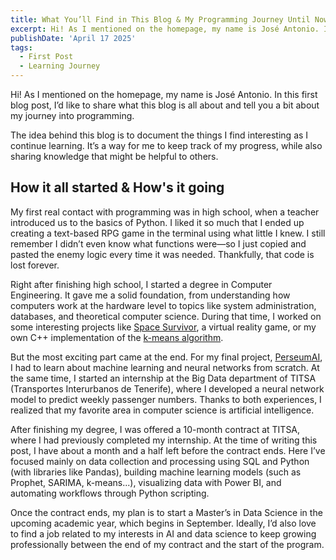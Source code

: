 ```yaml
---
title: What You’ll Find in This Blog & My Programming Journey Until Now
excerpt: Hi! As I mentioned on the homepage, my name is José Antonio. In this first blog post, I’d like to share what this blog is all about and tell you a bit about my journey into programming.
publishDate: 'April 17 2025'
tags:
  - First Post
  - Learning Journey
---
```


Hi! As I mentioned on the homepage, my name is José Antonio. In this first blog post, I’d like to share what this blog is all about and tell you a bit about my journey into programming.

The idea behind this blog is to document the things I find interesting as I continue learning. It’s a way for me to keep track of my progress, while also sharing knowledge that might be helpful to others.

## How it all started & How's it going

My first real contact with programming was in high school, when a teacher introduced us to the basics of Python. I liked it so much that I ended up creating a text-based RPG game in the terminal using what little I knew. I still remember I didn’t even know what functions were—so I just copied and pasted the enemy logic every time it was needed. Thankfully, that code is lost forever.

Right after finishing high school, I started a degree in Computer Engineering. It gave me a solid foundation, from understanding how computers work at the hardware level to topics like system administration, databases, and theoretical computer science. During that time, I worked on some interesting projects like [Space Survivor](https://github.com/joseantonio002/Space-Survivors), a virtual reality game, or my own C++ implementation of the [k-means algorithm](https://github.com/joseantonio002/kmeans).

But the most exciting part came at the end. For my final project, [PerseumAI](https://github.com/joseantonio002/PerseumAI), I had to learn about machine learning and neural networks from scratch. At the same time, I started an internship at the Big Data department of TITSA (Transportes Interurbanos de Tenerife), where I developed a neural network model to predict weekly passenger numbers. Thanks to both experiences, I realized that my favorite area in computer science is artificial intelligence.

After finishing my degree, I was offered a 10-month contract at TITSA, where I had previously completed my internship. At the time of writing this post, I have about a month and a half left before the contract ends. Here I’ve focused mainly on data collection and processing using SQL and Python (with libraries like Pandas), building machine learning models (such as Prophet, SARIMA, k-means...), visualizing data with Power BI, and automating workflows through Python scripting.

Once the contract ends, my plan is to start a Master’s in Data Science in the upcoming academic year, which begins in September. Ideally, I’d also love to find a job related to my interests in AI and data science to keep growing professionally between the end of my contract and the start of the program.


